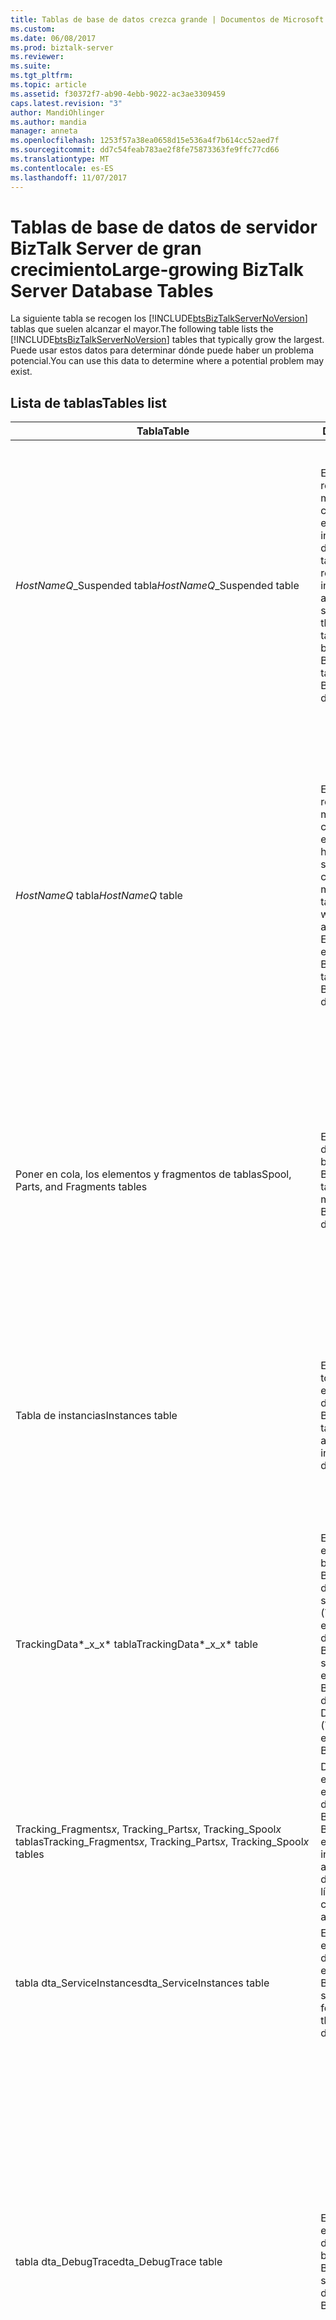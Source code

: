 ```yaml
---
title: Tablas de base de datos crezca grande | Documentos de Microsoft
ms.custom: 
ms.date: 06/08/2017
ms.prod: biztalk-server
ms.reviewer: 
ms.suite: 
ms.tgt_pltfrm: 
ms.topic: article
ms.assetid: f30372f7-ab90-4ebb-9022-ac3ae3309459
caps.latest.revision: "3"
author: MandiOhlinger
ms.author: mandia
manager: anneta
ms.openlocfilehash: 1253f57a38ea0658d15e536a4f7b614cc52aed7f
ms.sourcegitcommit: dd7c54feab783ae2f8fe75873363fe9ffc77cd66
ms.translationtype: MT
ms.contentlocale: es-ES
ms.lasthandoff: 11/07/2017
---
```

# <a name="large-growing-biztalk-server-database-tables"></a><span data-ttu-id="472b0-102">Tablas de base de datos de servidor BizTalk Server de gran crecimiento</span><span class="sxs-lookup"><span data-stu-id="472b0-102">Large-growing BizTalk Server Database Tables</span></span>
<span data-ttu-id="472b0-103">La siguiente tabla se recogen los [!INCLUDE[btsBizTalkServerNoVersion](../includes/btsbiztalkservernoversion-md.md)] tablas que suelen alcanzar el mayor.</span><span class="sxs-lookup"><span data-stu-id="472b0-103">The following table lists the [!INCLUDE[btsBizTalkServerNoVersion](../includes/btsbiztalkservernoversion-md.md)] tables that typically grow the largest.</span></span> <span data-ttu-id="472b0-104">Puede usar estos datos para determinar dónde puede haber un problema potencial.</span><span class="sxs-lookup"><span data-stu-id="472b0-104">You can use this data to determine where a potential problem may exist.</span></span>  

## <a name="tables-list"></a><span data-ttu-id="472b0-105">Lista de tablas</span><span class="sxs-lookup"><span data-stu-id="472b0-105">Tables list</span></span>
|<span data-ttu-id="472b0-106">Tabla</span><span class="sxs-lookup"><span data-stu-id="472b0-106">Table</span></span>|<span data-ttu-id="472b0-107">Description</span><span class="sxs-lookup"><span data-stu-id="472b0-107">Description</span></span>|<span data-ttu-id="472b0-108">Comentarios</span><span class="sxs-lookup"><span data-stu-id="472b0-108">Comments</span></span>|  
|-----------|-----------------|--------------|  
|<span data-ttu-id="472b0-109">*HostNameQ*_Suspended tabla</span><span class="sxs-lookup"><span data-stu-id="472b0-109">*HostNameQ*_Suspended table</span></span>|<span data-ttu-id="472b0-110">Esta tabla contiene una referencia a los mensajes en la tabla de cola de impresión que están asociados a las instancias suspendidas del host particular.</span><span class="sxs-lookup"><span data-stu-id="472b0-110">This table contains a reference to messages in the Spool table that are associated with suspended instances for the particular host.</span></span> <span data-ttu-id="472b0-111">Esta tabla se encuentra en la base de datos BizTalkMsgBoxDb.</span><span class="sxs-lookup"><span data-stu-id="472b0-111">This table is in the BizTalkMsgBoxDb database.</span></span>|<span data-ttu-id="472b0-112">Si el *HostNameQ*_Suspended tablas tienen el número de registros, las tablas pudieran que contiene las instancias suspendidas válidas que aparecen en la **concentrador de grupo** página.</span><span class="sxs-lookup"><span data-stu-id="472b0-112">If the *HostNameQ*_Suspended tables have many records, the tables could be containing valid suspended instances that appear in the **Group Hub** page.</span></span> <span data-ttu-id="472b0-113">Puede finalizar estas instancias.</span><span class="sxs-lookup"><span data-stu-id="472b0-113">You can terminate these instances.</span></span> <span data-ttu-id="472b0-114">Si estas instancias no aparecen en la **concentrador de grupo**, las instancias son probablemente instancias de caché o ha dejado de informes de error de enrutamiento.</span><span class="sxs-lookup"><span data-stu-id="472b0-114">If these instances do not appear in the **Group Hub**, the instances are probably caching instances or orphaned routing failure reports.</span></span> <span data-ttu-id="472b0-115">Cuando finaliza las instancias suspendidas, limpia los elementos de esta tabla y sus filas asociadas en las tablas de cola de impresión y las instancias.</span><span class="sxs-lookup"><span data-stu-id="472b0-115">When you terminate suspended instances, you clean up the items in this table and their associated rows in the Spool and Instances tables.</span></span>|  
|<span data-ttu-id="472b0-116">*HostNameQ* tabla</span><span class="sxs-lookup"><span data-stu-id="472b0-116">*HostNameQ* table</span></span>|<span data-ttu-id="472b0-117">Esta tabla contiene una referencia a los mensajes en la tabla de cola de impresión que están asociados con el host en particular y no se suspenden.</span><span class="sxs-lookup"><span data-stu-id="472b0-117">This table contains a reference to messages in the Spool table that are associated with the particular host and are not suspended.</span></span> <span data-ttu-id="472b0-118">Esta tabla se encuentra en la base de datos BizTalkMsgBoxDb.</span><span class="sxs-lookup"><span data-stu-id="472b0-118">This table is in the BizTalkMsgBoxDb database.</span></span>|<span data-ttu-id="472b0-119">Si el *HostNameQ* tablas tienen el número de registros, pueden existir los siguientes tipos de instancias:</span><span class="sxs-lookup"><span data-stu-id="472b0-119">If the *HostNameQ* tables have many records, the following kinds of instances may exist:</span></span><br /><br /> <span data-ttu-id="472b0-120">-Instancias listos para ejecutarse</span><span class="sxs-lookup"><span data-stu-id="472b0-120">-   Ready-to-run instances</span></span><br /><span data-ttu-id="472b0-121">-Instancias activas</span><span class="sxs-lookup"><span data-stu-id="472b0-121">-   Active instances</span></span><br /><span data-ttu-id="472b0-122">-Instancias deshidratadas</span><span class="sxs-lookup"><span data-stu-id="472b0-122">-   Dehydrated instances</span></span><br /><br /> [!INCLUDE[btsBizTalkServerNoVersion](../includes/btsbiztalkservernoversion-md.md)]<span data-ttu-id="472b0-123">necesita tiempo para "ponerse al día" y las instancias de procesos.</span><span class="sxs-lookup"><span data-stu-id="472b0-123"> needs time to "catch up" and process the instances.</span></span> <span data-ttu-id="472b0-124">Esta tabla puede crecer cuando la velocidad de procesamiento de entrada supera con creces la tasa saliente de procesamiento.</span><span class="sxs-lookup"><span data-stu-id="472b0-124">This table can grow when the incoming rate of processing outpaces the outgoing rate of processing.</span></span> <span data-ttu-id="472b0-125">Este escenario también puede producirse debido a la base de datos de BizTalkDTADb grande o retrasos de disco de SQL Server.</span><span class="sxs-lookup"><span data-stu-id="472b0-125">This scenario can also occur due to large BizTalkDTADb database or SQL Server disk delays.</span></span>|  
|<span data-ttu-id="472b0-126">Poner en cola, los elementos y fragmentos de tablas</span><span class="sxs-lookup"><span data-stu-id="472b0-126">Spool, Parts, and Fragments tables</span></span>|<span data-ttu-id="472b0-127">Estas tablas almacenan datos del mensaje en la base de datos BizTalkMsgBoxDb.</span><span class="sxs-lookup"><span data-stu-id="472b0-127">These tables store actual message data in the BizTalkMsgBoxDb database.</span></span>|<span data-ttu-id="472b0-128">Las tablas de cola de impresión, los elementos y los fragmentos de tener muchos registros implica que hay un gran número de mensajes están actualmente activas, deshidratadas o suspendidas.</span><span class="sxs-lookup"><span data-stu-id="472b0-128">The Spool, Parts, and Fragments tables having many records imply that there are a large number of messages are currently active, dehydrated, or suspended.</span></span> <span data-ttu-id="472b0-129">Según el tamaño, el número de partes y la configuración de fragmentación en estas tablas, un mensaje único puede generar todas estas tablas.</span><span class="sxs-lookup"><span data-stu-id="472b0-129">Depending on the size, the number of parts, and the fragmentation settings in these tables, a single message may spawn all these tables.</span></span> <span data-ttu-id="472b0-130">Cada mensaje tiene exactamente una fila en la tabla de cola de impresión y al menos una fila en la tabla artículos.</span><span class="sxs-lookup"><span data-stu-id="472b0-130">Each message has exactly one row in the Spool table and at least one row in the Parts table.</span></span>|  
|<span data-ttu-id="472b0-131">Tabla de instancias</span><span class="sxs-lookup"><span data-stu-id="472b0-131">Instances table</span></span>|<span data-ttu-id="472b0-132">Esta tabla almacena todas las instancias y su estado actual de la base de datos BizTalkMsgBoxDb.</span><span class="sxs-lookup"><span data-stu-id="472b0-132">This table stores all instances and their current status in the BizTalkMsgBoxDb database.</span></span>|<span data-ttu-id="472b0-133">La [!INCLUDE[btsBizTalkServerNoVersion](../includes/btsbiztalkservernoversion-md.md)] administrador no debe permitir muchas instancias suspendidas que se mantiene en la tabla de instancias.</span><span class="sxs-lookup"><span data-stu-id="472b0-133">The [!INCLUDE[btsBizTalkServerNoVersion](../includes/btsbiztalkservernoversion-md.md)] Administrator should not allow for many suspended instances to remain in the Instances table.</span></span> <span data-ttu-id="472b0-134">Número de instancias deshidratada debe permanecer solo si la lógica de negocios requiere orquestaciones de larga duración.</span><span class="sxs-lookup"><span data-stu-id="472b0-134">Many dehydrated instances should only remain if the business logic requires long-running orchestrations.</span></span> <span data-ttu-id="472b0-135">Recuerde que esa instancia de un servicio puede estar asociada a muchos mensajes en la tabla de cola de impresión.</span><span class="sxs-lookup"><span data-stu-id="472b0-135">Remember that one service instance can be associated with many messages in the Spool table.</span></span>|  
|<span data-ttu-id="472b0-136">TrackingData*_x_x* tabla</span><span class="sxs-lookup"><span data-stu-id="472b0-136">TrackingData*_x_x* table</span></span>|<span data-ttu-id="472b0-137">Esta tabla almacena los eventos seguidos en la base de datos de BizTalkMsgBoxDb para datos descodificar servicio seguimiento (TDDS) para mover los eventos a la base de datos de BizTalkDTADb.</span><span class="sxs-lookup"><span data-stu-id="472b0-137">This table stores the tracked events in the BizTalkMsgBoxDb database for Tracking Data Decode Service (TDDS) to move the events to the BizTalkDTADb database.</span></span>|<span data-ttu-id="472b0-138">Si el TrackingData_*x_x* tablas son grandes, ya sea el TDDS no se está ejecutando o no se está ejecutando correctamente.</span><span class="sxs-lookup"><span data-stu-id="472b0-138">If the TrackingData_*x_x* tables are large, either the TDDS is not running or is not running successfully.</span></span> <span data-ttu-id="472b0-139">Si se está ejecutando el TDDS, revise los registros de eventos y la tabla TDDS_FailedTrackingData en la base de datos de BizTalkDTADb para obtener información de error.</span><span class="sxs-lookup"><span data-stu-id="472b0-139">If the TDDS is running, review the event logs and the TDDS_FailedTrackingData table in the BizTalkDTADb database for error information.</span></span>|  
|<span data-ttu-id="472b0-140">Tracking_Fragments*x*, Tracking_Parts*x*, Tracking_Spool*x* tablas</span><span class="sxs-lookup"><span data-stu-id="472b0-140">Tracking_Fragments*x*, Tracking_Parts*x*, Tracking_Spool*x* tables</span></span>|<span data-ttu-id="472b0-141">Dos de cada una de estas tablas se encuentra en las bases de datos BizTalkMsgBoxDb y BizTalkDTADb.</span><span class="sxs-lookup"><span data-stu-id="472b0-141">Two of each of these tables is in the BizTalkMsgBoxDb and BizTalkDTADb databases.</span></span> <span data-ttu-id="472b0-142">Uno está en línea y el otro está sin conexión.</span><span class="sxs-lookup"><span data-stu-id="472b0-142">One is online, and the other is offline.</span></span>|<span data-ttu-id="472b0-143">El **TrackedMessages_Copy_BizTalkMsgBoxDb** trabajo del Agente SQL Server mueve los cuerpos de mensaje directamente a estas tablas en la base de datos de BizTalkDTADb.</span><span class="sxs-lookup"><span data-stu-id="472b0-143">The **TrackedMessages_Copy_BizTalkMsgBoxDb** SQL Server Agent job moves tracked message bodies directly to these tables in the BizTalkDTADb database.</span></span>|  
|<span data-ttu-id="472b0-144">tabla dta_ServiceInstances</span><span class="sxs-lookup"><span data-stu-id="472b0-144">dta_ServiceInstances table</span></span>|<span data-ttu-id="472b0-145">Esta tabla almacena los eventos de seguimiento de instancias de servicio en la base de datos de BizTalkDTADb.</span><span class="sxs-lookup"><span data-stu-id="472b0-145">This table stores tracked events for service instances in the BizTalkDTADb database.</span></span>|<span data-ttu-id="472b0-146">Si esta tabla es grande, la base de datos BizTalkDTADb es probablemente grande.</span><span class="sxs-lookup"><span data-stu-id="472b0-146">If this table is large, the BizTalkDTADb database is probably large.</span></span>|  
|<span data-ttu-id="472b0-147">tabla dta_DebugTrace</span><span class="sxs-lookup"><span data-stu-id="472b0-147">dta_DebugTrace table</span></span>|<span data-ttu-id="472b0-148">Esta tabla almacena los eventos de depurador de orquestaciones en la base de datos de BizTalkDTADb.</span><span class="sxs-lookup"><span data-stu-id="472b0-148">This table stores the Orchestration debugger events in the BizTalkDTADb database.</span></span>|<span data-ttu-id="472b0-149">Si la tabla dta_DebugTrace tiene muchos registros, forma de orquestación de seguimiento se está usando o que se usó.</span><span class="sxs-lookup"><span data-stu-id="472b0-149">If the dta_DebugTrace table has many records, orchestration shape tracking is being used or was being used.</span></span> <span data-ttu-id="472b0-150">Si no se requiere para las operaciones normales, la depuración de orquestación, deshabilitar el seguimiento de todas las orquestaciones de forma de orquestación.</span><span class="sxs-lookup"><span data-stu-id="472b0-150">If orchestration debugging is not required for regular operations, disable orchestration shape tracking for all orchestrations.</span></span> <span data-ttu-id="472b0-151">Si ya está deshabilitado el seguimiento de forma de orquestación y existe un trabajo pendiente en la base de datos de BizTalkMsgBoxDb, la tabla de dta_DebugTrace puede continuar aumentando porque TDDS continúa mover estos datos en la tabla dta_DebugTrace.</span><span class="sxs-lookup"><span data-stu-id="472b0-151">If orchestration shape tracking is already disabled and a backlog exists in the BizTalkMsgBoxDb database, the dta_DebugTrace table may continue to grow because TDDS continues to move this data into the dta_DebugTrace table.</span></span><br /><br /> <span data-ttu-id="472b0-152">Para controlar el tamaño de la base de datos de seguimiento de BizTalkDTADb, puede deshabilitar el seguimiento global.</span><span class="sxs-lookup"><span data-stu-id="472b0-152">To control the size of the BizTalkDTADb tracking database, you may choose to disable global tracking.</span></span> <span data-ttu-id="472b0-153">Vea [cómo desactivar el seguimiento Global](../core/how-to-turn-off-global-tracking.md) y [directrices de ajuste de tamaño de la base de datos de seguimiento](../core/tracking-database-sizing-guidelines.md).</span><span class="sxs-lookup"><span data-stu-id="472b0-153">See [How to Turn Off Global Tracking](../core/how-to-turn-off-global-tracking.md) and [Tracking Database Sizing Guidelines](../core/tracking-database-sizing-guidelines.md).</span></span>|  
|<span data-ttu-id="472b0-154">tabla dta_MessageInOutEvents</span><span class="sxs-lookup"><span data-stu-id="472b0-154">dta_MessageInOutEvents table</span></span>|<span data-ttu-id="472b0-155">Esta tabla almacena los mensajes de seguimiento de eventos en la base de datos de BizTalkDTADb.</span><span class="sxs-lookup"><span data-stu-id="472b0-155">This table stores tracked event messages in the BizTalkDTADb database.</span></span> <span data-ttu-id="472b0-156">Estos mensajes de seguimiento de eventos incluyen información de contexto de mensaje.</span><span class="sxs-lookup"><span data-stu-id="472b0-156">These tracked event messages include message context information.</span></span>|<span data-ttu-id="472b0-157">Si la tabla dta_DebugTrace y la tabla dta_MessageInOutEvents en la base de datos de BizTalkTrackingDb son demasiado grandes, puede truncar las tablas manualmente después de detener el host de seguimiento.</span><span class="sxs-lookup"><span data-stu-id="472b0-157">If the dta_DebugTrace table and the dta_MessageInOutEvents table in the BizTalkTrackingDb database are too large, you can truncate the tables manually after you stop the tracking host.</span></span> <span data-ttu-id="472b0-158">Para obtener instrucciones acerca de cómo truncar las tablas, vea los detalles de "tabla dta_DebugTrace" en [952555 de KB: cómo mantener y solucionar problemas de las bases de datos de BizTalk Server](https://support.microsoft.com/help/952555/how-to-maintain-and-troubleshoot-biztalk-server-databases).</span><span class="sxs-lookup"><span data-stu-id="472b0-158">For instructions on how to truncate the tables, see the "dta_DebugTrace table" details in [KB 952555: How to maintain and troubleshoot BizTalk Server databases](https://support.microsoft.com/help/952555/how-to-maintain-and-troubleshoot-biztalk-server-databases).</span></span>|  
|<span data-ttu-id="472b0-159">tabla dta_ServiceInstanceExceptions</span><span class="sxs-lookup"><span data-stu-id="472b0-159">dta_ServiceInstanceExceptions table</span></span>|<span data-ttu-id="472b0-160">Esta tabla almacena información de error para cualquier instancia de servicio suspendidas en la base de datos de BizTalkDTADb.</span><span class="sxs-lookup"><span data-stu-id="472b0-160">This table stores error information for any suspended service instance in the BizTalkDTADb database.</span></span>|<span data-ttu-id="472b0-161">Normalmente, la tabla de dta_ServiceInstanceExceptions sea grande en un entorno que periódicamente se suspendido instancias.</span><span class="sxs-lookup"><span data-stu-id="472b0-161">The dta_ServiceInstanceExceptions table typically becomes large in an environment that regularly has suspended instances.</span></span>|
